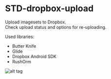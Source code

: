 # STD-dropbox-upload

Upload imagesets to Dropbox.  
Check upload status and options for re-uploading.  


Used libraries:
- Butter Knife
- Glide
- Dropbox Android SDK 
- RushOrm

![alt tag](https://raw.githubusercontent.com/pengrad/STD-dropbox-upload/master/screenshot.png)

